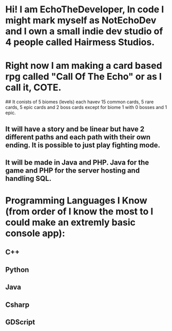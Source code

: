 # Hi! I am EchoTheDeveloper, In code I might mark myself as NotEchoDev and I own a small indie dev studio of 4 people called Hairmess Studios.

# Right now I am making a card based rpg called "Call Of The Echo" or as I call it, COTE.

## It conists of 5 biomes (levels) each havev 15 common cards, 5 rare cards, 5 epic cards and 2 boss cards except for biome 1 with 0 bosses and 1 epic.
## It will have a story and be linear but have 2 different paths and each path with their own ending. It is possible to just play fighting mode.
## It will be made in Java and PHP. Java for the game and PHP for the server hosting and handling SQL.

# Programming Languages I Know (from order of I know the most to I could make an extremly basic console app):

## C++
## Python
## Java
## Csharp
## GDScript
